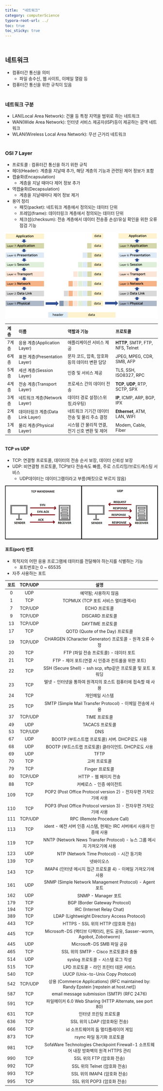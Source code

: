 ```yaml
---
title:  "네트워크"
category: computerScience
typora-root-url: ../
toc: true
toc_sticky: true
---
```




## <br>네트워크

- 컴퓨터간 통신을 의미
  - 파일 송수신, 웹 사이트, 이메일 열람 등
- 컴퓨터간 통신을 위한 규칙이 있음

### <br>네트워크 구분

- LAN(Local Area Network): 건물 등 특정 지역을 범위로 하는 네트워크
- WAN(Wide Area Network): 인터넷 서비스 제공자(ISP)등이 제공하는 광역 네트워크
- WLAN(Wireless Local Area Network): 무선 근거리 네트워크

### <br>OSI 7 Layer

- 프로토콜 : 컴퓨터간 통신을 하기 위한 규칙
- 헤더(Header): 계층을 지날때 추가, 해당 계층의 기능과 관련된 제어 정보가 포함
- 캡슐화(Encapsulation)
  - 계층을 지날 때마다 제어 정보 추가
- 역캡슐화(Decapsulation)
  - 계층을 지날때마다 제어 정보 제거
- 용어 정리
  - 패킷(packet): 네트워크 계층에서 정의되는 데이터 단위
  - 프레임(frame): 데이터링크 계층에서 정의되는 데이터 단위
  - 체크섬(checksum): 전송 계층에서 데이터 전송중 손상/유실 확인을 위한 오류 점검 기능

<img src="/../images/2023-12-25-network/osi7layer.png" alt="osi7layer" style="zoom:80%;" />

| 계층  | 이름                             | 역할과 기능                                   | 프로토콜                         |
| :---- | :------------------------------- | :-------------------------------------------- | :------------------------------- |
| 7계층 | 응용 계층(Application Layer)     | 애플리케이션 서비스 제공                      | **HTTP**, SMTP, FTP, NFS, Telnet |
| 6계층 | 표현 계층(Presentation Layer)    | 문자 코드, 압축, 암호화 등의 데이터 변환 담당 | JPEG, MPEG, CDR, SMB, AFP        |
| 5계층 | 세션 계층(Session Layer)         | 인증 및 서비스 제공                           | TLS, SSH, ISO8327, RPC           |
| 4계층 | 전송 계층(Transport Layer)       | 프로세스 간의 데이터 전송                     | **TCP**, **UDP**, RTP, SCTP, SPX |
| 3계층 | 네트워크 계층(Network Layer)     | 데이터 경로 설정(스위칭,라우팅)               | **IP**, ICMP, ARP, BGP, IPX      |
| 2계층 | 데이터링크 계층(Data Link Layer) | 네트워크 기기간 데이터 전송 및 물리 주소 결정 | **Ethernet**, ATM, LAN, WIFI     |
| 1계층 | 물리 계층(Physical Layer)        | 시스템 간 물리적 연결, 전기 신호 변환 및 제어 | Modem, Cable, Fiber              |



#### <BR>TCP vs UDP

- TCP: 연결형 프로토콜, 데이터의 전송 순서 보장, 데이터 신뢰성 보장
- UDP: 비연결형 프로토콜, TCP보다 전송속도 빠름, 주로 스트리밍/브로드캐스팅 서비스
  - UDP데이터는 데이터그램이라고 부름(패킷으로 부르지 않음)

<img src="/../images/2023-12-25-network/tcp udp.webp" alt="tcp udp" style="zoom:90%;" />



#### 포트(port) 번호

- 목적지의 어떤 응용 프로그램에 데이터를 전달해야 하는지를 식별하는 기능
  - 포트번호는 0 ~ 65535
- 자주 사용하는 포트

| 포트 | TCP/UDP |                             설명                             |
| :--: | :-----: | :----------------------------------------------------------: |
|  0   |   UDP   |                    예약됨; 사용하지 않음                     |
|  1   |   TCP   |             TCPMUX (TCP 포트 서비스 멀티플렉서)              |
|  7   | TCP/UDP |                        ECHO 프로토콜                         |
|  9   | TCP/UDP |                       DISCARD 프로토콜                       |
|  13  | TCP/UDP |                       DAYTIME 프로토콜                       |
|  17  |   TCP   |               QOTD (Quote of the Day) 프로토콜               |
|  19  | TCP/UDP |   CHARGEN (Character Generator) 프로토콜 - 원격 오류 수정    |
|  20  |   TCP   |            FTP (파일 전송 프로토콜) - 데이터 포트            |
|  21  |   TCP   |      FTP - 제어 포트(연결 시 인증과 컨트롤을 위한 포트)      |
|  22  |   TCP   | SSH (Secure Shell) - ssh scp, sftp같은 프로토콜 및 포트 포워딩 |
|  23  |   TCP   | 텔넷 - 인터넷을 통하여 원격지의 호스트 컴퓨터에 접속할 때 사용 |
|  24  |   TCP   |                       개인메일 시스템                        |
|  25  |   TCP   |  SMTP (Simple Mail Transfer Protocol) - 이메일 전송에 사용   |
|  37  | TCP/UDP |                        TIME 프로토콜                         |
|  49  |   UDP   |                       TACACS 프로토콜                        |
|  53  | TCP/UDP |                             DNS                              |
|  67  |   UDP   |       BOOTP (부트스트랩 프로토콜) 서버. DHCP로도 사용        |
|  68  |   UDP   |    BOOTP (부트스트랩 프로토콜) 클라이언트. DHCP로도 사용     |
|  69  |   UDP   |                             TFTP                             |
|  70  |   TCP   |                        고퍼 프로토콜                         |
|  79  |   TCP   |                       Finger 프로토콜                        |
|  80  | TCP/UDP |                    HTTP - 웹 페이지 전송                     |
|  88  |   TCP   |                   커베로스 - 인증 에이전트                   |
| 109  |   TCP   | POP2 (Post Office Protocol version 2) - 전자우편 가져오기에 사용 |
| 110  |   TCP   | POP3 (Post Office Protocol version 3) - 전자우편 가져오기에 사용 |
| 111  | TCP/UDP |                 RPC (Remote Procedure Call)                  |
| 113  |   TCP   | ident - 예전 서버 인증 시스템, 현재는 IRC 서버에서 사용자 인증에 사용 |
| 119  |   TCP   | NNTP (Network News Transfer Protocol) - 뉴스 그룹 메시지 가져오기에 사용 |
| 123  |   UDP   |          NTP (Network Time Protocol) - 시간 동기화           |
| 139  |   TCP   |                          넷바이오스                          |
| 143  |   TCP   | IMAP4 (인터넷 메시지 접근 프로토콜 4) - 이메일 가져오기에 사용 |
| 161  |   UDP   |    SNMP (Simple Network Management Protocol) - Agent 포트    |
| 162  |   UDP   |                     SNMP - Manager 포트                      |
| 179  |   TCP   |                BGP (Border Gateway Protocol)                 |
| 194  |   TCP   |                  IRC (Internet Relay Chat)                   |
| 389  |   TCP   |         LDAP (Lightweight Directory Access Protocol)         |
| 443  |   TCP   |             HTTPS - SSL 위의 HTTP (암호화 전송)              |
| 445  |   TCP   | Microsoft-DS (액티브 디렉터리, 윈도 공유, Sasser-worm, Agobot, Zobotworm) |
| 445  |   UDP   |                  Microsoft-DS SMB 파일 공유                  |
| 465  |   TCP   |            SSL 위의 SMTP - Cisco 프로토콜과 충돌             |
| 514  |   UDP   |              syslog 프로토콜 - 시스템 로그 작성              |
| 515  |   TCP   |            LPD 프로토콜 - 라인 프린터 데몬 서비스            |
| 540  |   TCP   |              UUCP (Unix-to-Unix Copy Protocol)               |
| 542  | TCP/UDP | 상용 (Commerce Applications) (RFC maintained by: Randy Epstein [repstein at host.net]) |
| 587  |   TCP   |          email message submission (SMTP) (RFC 2476)          |
| 591  |   TCP   |   파일메이커 6.0 Web Sharing (HTTP Alternate, see port 80)   |
| 631  |   TCP   |                    인터넷 프린팅 프로토콜                    |
| 636  |   TCP   |                SSL 위의 LDAP (암호화된 전송)                 |
| 666  |   TCP   |             id 소프트웨어의 둠 멀티플레이어 게임             |
| 873  |   TCP   |                  rsync 파일 동기화 프로토콜                  |
| 981  |   TCP   | SofaWare Technologies Checkpoint Firewall-1 소프트웨어 내장 방화벽의 원격 HTTPS 관리 |
| 990  |   TCP   |                  SSL 위의 FTP (암호화 전송)                  |
| 992  |   TCP   |                SSL 위의 Telnet (암호화 전송)                 |
| 993  |   TCP   |                 SSL 위의 IMAP4 (암호화 전송)                 |
| 995  |   TCP   |                 SSL 위의 POP3 (암호화 전송)                  |